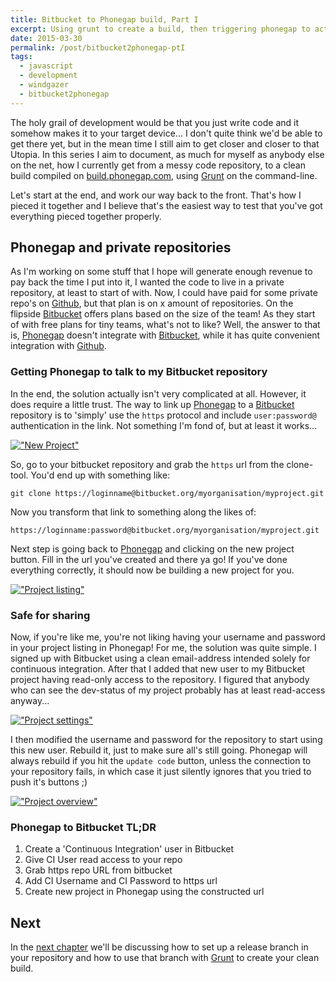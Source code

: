 ```yaml
---
title: Bitbucket to Phonegap build, Part I
excerpt: Using grunt to create a build, then triggering phonegap to actually to the work. All without going through the browser.
date: 2015-03-30
permalink: /post/bitbucket2phonegap-ptI
tags:
  - javascript
  - development
  - windgazer
  - bitbucket2phonegap
---
```


The holy grail of development would be that you just write code and it somehow makes it to
your target device... I don't quite think we'd be able to get there yet, but in the mean
time I still aim to get closer and closer to that Utopia. In this series I aim to
document, as much for myself as anybody else on the net, how I currently get from a messy
code repository, to a clean build compiled on [build.phonegap.com][1], using [Grunt][4] on
the command-line.

Let's start at the end, and work our way back to the front. That's how I pieced it
together and I believe that's the easiest way to test that you've got everything pieced
together properly.

## Phonegap and private repositories

As I'm working on some stuff that I hope will generate enough revenue to pay back the time
I put into it, I wanted the code to live in a private repository, at least to start of
with. Now, I could have paid for some private repo's on [Github][2], but that plan is on
x amount of repositories. On the flipside [Bitbucket][3] offers plans based on the size of
the team! As they start of with free plans for tiny teams, what's not to like? Well, the
answer to that is, [Phonegap][1] doesn't integrate with [Bitbucket][3], while it has quite
convenient integration with [Github][2].

### Getting Phonegap to talk to my Bitbucket repository

In the end, the solution actually isn't very complicated at all. However, it does require
a little trust. The way to link up [Phonegap][1] to a [Bitbucket][3] repository is to
'simply' use the `https` protocol and include `user:password@` authentication in the link.
Not something I'm fond of, but at least it works...

[!["New Project"][imgI]][I]

So, go to your bitbucket repository and grab the `https` url from the clone-tool. You'd
end up with something like:

```
git clone https://loginname@bitbucket.org/myorganisation/myproject.git
```

Now you transform that link to something along the likes of:

```
https://loginname:password@bitbucket.org/myorganisation/myproject.git
```

Next step is going back to [Phonegap][1] and clicking on the new project button. Fill in
the url you've created and there ya go! If you've done everything correctly, it should now
be building a new project for you.

[!["Project listing"][imgII]][II]

### Safe for sharing

Now, if you're like me, you're not liking having your username and password in your
project listing in Phonegap! For me, the solution was quite simple. I signed up with
Bitbucket using a clean email-address intended solely for continuous integration. After
that I added that new user to my Bitbucket project having read-only access to the
repository. I figured that anybody who can see the dev-status of my project probably has
at least read-access anyway...

[!["Project settings"][imgIV]][IV]

I then modified the username and password for the repository to start using this new user.
Rebuild it, just to make sure all's still going. Phonegap will always rebuild if you hit
the `update code` button, unless the connection to your repository fails, in which case
it just silently ignores that you tried to push it's buttons ;)

[!["Project overview"][imgIII]][III]

### Phonegap to Bitbucket TL;DR

1. Create a 'Continuous Integration' user in Bitbucket
2. Give CI User read access to your repo
3. Grab https repo URL from bitbucket
4. Add CI Username and CI Password to https url
5. Create new project in Phonegap using the constructed url

## Next

In the [next chapter][n] we'll be discussing how to set up a release branch in your repository
and how to use that branch with [Grunt][4] to create your clean build.

[1]: https://build.phonegap.com/
[2]: https://github.com/pricing/
[3]: https://bitbucket.org/plans/
[4]: http://gruntjs.com/

[n]: /post/bitbucket2phonegap-ptII/

[I]: https://www.flickr.com/photos/windgazer/16976845135
[imgI]: https://farm8.staticflickr.com/7621/16976845135_525e4112fa_z.jpg
[II]: https://www.flickr.com/photos/windgazer/16769470207
[imgII]: https://farm8.staticflickr.com/7645/16769470207_a113ac29bf_z.jpg
[IV]: https://www.flickr.com/photos/windgazer/16356749453
[imgIV]: https://farm9.staticflickr.com/8687/16356749453_aff1838244_z.jpg
[III]: https://www.flickr.com/photos/windgazer/16975508532
[imgIII]: https://farm8.staticflickr.com/7651/16975508532_ce87cb2edb_z.jpg
